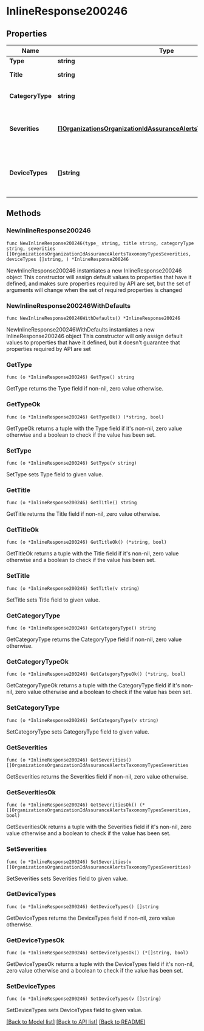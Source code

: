 # InlineResponse200246

## Properties

Name | Type | Description | Notes
------------ | ------------- | ------------- | -------------
**Type** | **string** | Alert type | 
**Title** | **string** | Alert type title | 
**CategoryType** | **string** | Alert category type | 
**Severities** | [**[]OrganizationsOrganizationIdAssuranceAlertsTaxonomyTypesSeverities**](OrganizationsOrganizationIdAssuranceAlertsTaxonomyTypesSeverities.md) | List of possible severities for the alert type | 
**DeviceTypes** | **[]string** | List of possible device types for the alert type | 

## Methods

### NewInlineResponse200246

`func NewInlineResponse200246(type_ string, title string, categoryType string, severities []OrganizationsOrganizationIdAssuranceAlertsTaxonomyTypesSeverities, deviceTypes []string, ) *InlineResponse200246`

NewInlineResponse200246 instantiates a new InlineResponse200246 object
This constructor will assign default values to properties that have it defined,
and makes sure properties required by API are set, but the set of arguments
will change when the set of required properties is changed

### NewInlineResponse200246WithDefaults

`func NewInlineResponse200246WithDefaults() *InlineResponse200246`

NewInlineResponse200246WithDefaults instantiates a new InlineResponse200246 object
This constructor will only assign default values to properties that have it defined,
but it doesn't guarantee that properties required by API are set

### GetType

`func (o *InlineResponse200246) GetType() string`

GetType returns the Type field if non-nil, zero value otherwise.

### GetTypeOk

`func (o *InlineResponse200246) GetTypeOk() (*string, bool)`

GetTypeOk returns a tuple with the Type field if it's non-nil, zero value otherwise
and a boolean to check if the value has been set.

### SetType

`func (o *InlineResponse200246) SetType(v string)`

SetType sets Type field to given value.


### GetTitle

`func (o *InlineResponse200246) GetTitle() string`

GetTitle returns the Title field if non-nil, zero value otherwise.

### GetTitleOk

`func (o *InlineResponse200246) GetTitleOk() (*string, bool)`

GetTitleOk returns a tuple with the Title field if it's non-nil, zero value otherwise
and a boolean to check if the value has been set.

### SetTitle

`func (o *InlineResponse200246) SetTitle(v string)`

SetTitle sets Title field to given value.


### GetCategoryType

`func (o *InlineResponse200246) GetCategoryType() string`

GetCategoryType returns the CategoryType field if non-nil, zero value otherwise.

### GetCategoryTypeOk

`func (o *InlineResponse200246) GetCategoryTypeOk() (*string, bool)`

GetCategoryTypeOk returns a tuple with the CategoryType field if it's non-nil, zero value otherwise
and a boolean to check if the value has been set.

### SetCategoryType

`func (o *InlineResponse200246) SetCategoryType(v string)`

SetCategoryType sets CategoryType field to given value.


### GetSeverities

`func (o *InlineResponse200246) GetSeverities() []OrganizationsOrganizationIdAssuranceAlertsTaxonomyTypesSeverities`

GetSeverities returns the Severities field if non-nil, zero value otherwise.

### GetSeveritiesOk

`func (o *InlineResponse200246) GetSeveritiesOk() (*[]OrganizationsOrganizationIdAssuranceAlertsTaxonomyTypesSeverities, bool)`

GetSeveritiesOk returns a tuple with the Severities field if it's non-nil, zero value otherwise
and a boolean to check if the value has been set.

### SetSeverities

`func (o *InlineResponse200246) SetSeverities(v []OrganizationsOrganizationIdAssuranceAlertsTaxonomyTypesSeverities)`

SetSeverities sets Severities field to given value.


### GetDeviceTypes

`func (o *InlineResponse200246) GetDeviceTypes() []string`

GetDeviceTypes returns the DeviceTypes field if non-nil, zero value otherwise.

### GetDeviceTypesOk

`func (o *InlineResponse200246) GetDeviceTypesOk() (*[]string, bool)`

GetDeviceTypesOk returns a tuple with the DeviceTypes field if it's non-nil, zero value otherwise
and a boolean to check if the value has been set.

### SetDeviceTypes

`func (o *InlineResponse200246) SetDeviceTypes(v []string)`

SetDeviceTypes sets DeviceTypes field to given value.



[[Back to Model list]](../README.md#documentation-for-models) [[Back to API list]](../README.md#documentation-for-api-endpoints) [[Back to README]](../README.md)


